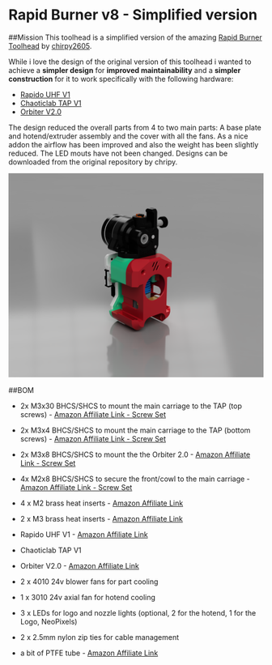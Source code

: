 # Rapid Burner v8 - Simplified version
##Mission
This toolhead is a simplified version of the amazing [Rapid Burner Toolhead](https://github.com/chirpy2605/voron/edit/main/V0/Rapid_Burner) by [chirpy2605](https://github.com/chirpy2605).

While i love the design of the original version of this toolhead i wanted to achieve a **simpler design** for **improved maintainability** and a **simpler construction** for it to work specifically with the following hardware:
* [Rapido UHF V1](https://www.phaetus.com/products/rapido-hotend)
* [Chaoticlab TAP V1](https://chaoticlab.xyz/products/cnc-voron-tap)
* [Orbiter V2.0](https://www.orbiterprojects.com/orbiter-v2-0/)

The design reduced the overall parts from 4 to two main parts: A base plate and hotend/extruder assembly and the cover with all the fans. As a nice addon the airflow has been improved and also the weight has been slightly reduced. The LED mouts have not been changed. Designs can be downloaded from the original repository by chripy.

![](images/rapidtapburner.png)

##BOM
* 2x M3x30 BHCS/SHCS to mount the main carriage to the TAP (top screws) - [Amazon Affiliate Link - Screw Set](https://amzn.to/48H36zz)
* 2x M3x4 BHCS/SHCS to mount the main carriage to the TAP (bottom screws) - [Amazon Affiliate Link - Screw Set](https://amzn.to/48H36zz)
* 2x M3x8 BHCS/SHCS to mount the the Orbiter 2.0 - [Amazon Affiliate Link - Screw Set](https://amzn.to/48H36zz)
* 4x M2x8 BHCS/SHCS to secure the front/cowl to the main carriage - [Amazon Affiliate Link - Screw Set](https://amzn.to/48H36zz)


* 4 x M2 brass heat inserts - [Amazon Affiliate Link](https://amzn.to/3S6VGAo)
* 2 x M3 brass heat inserts - [Amazon Affiliate Link](https://amzn.to/3tAfiU9)

* Rapido UHF V1 - [Amazon Affiliate Link](https://amzn.to/3S8BsGn)
* Chaoticlab TAP V1
* Orbiter V2.0 - [Amazon Affiliate Link](https://amzn.to/3vy1DNH)

* 2 x 4010 24v blower fans for part cooling
* 1 x 3010 24v axial fan for hotend cooling
* 3 x LEDs for logo and nozzle lights (optional, 2 for the hotend, 1 for the Logo, NeoPixels)
* 2 x 2.5mm nylon zip ties for cable management

* a bit of PTFE tube - [Amazon Affiliate Link](https://amzn.to/3TJWDzQ)
